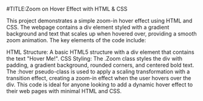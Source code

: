 #TITLE:Zoom on Hover Effect with HTML & CSS

This project demonstrates a simple zoom-in hover effect using HTML and CSS. The webpage contains a div element styled with a gradient background and text that scales up when hovered over, providing a smooth zoom animation. The key elements of the code include:

HTML Structure: A basic HTML5 structure with a div element that contains the text "Hover Me!".
CSS Styling:
The .Zoom class styles the div with padding, a gradient background, rounded corners, and centered bold text.
The :hover pseudo-class is used to apply a scaling transformation with a transition effect, creating a zoom-in effect when the user hovers over the div.
This code is ideal for anyone looking to add a dynamic hover effect to their web pages with minimal HTML and CSS.








